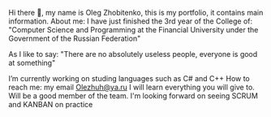 Hi there 👋, my name is Oleg Zhobitenko, this is my portfolio, it contains main information.
About me: I have just finished the 3rd year of the College of: "Computer Science and Programming at the Financial University under the Government of the Russian Federation"

As I like to say: "There are no absolutely useless people, everyone is good at something"

I’m currently working on studing languages such as C# and C++
How to reach me: my email Olezhuh@ya.ru
I will learn everything you will give to.
Will be a good member of the team.
I'm looking forward on seeing SCRUM and KANBAN on practiсe
